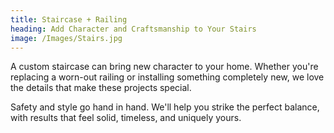 ```yaml
---
title: Staircase + Railing
heading: Add Character and Craftsmanship to Your Stairs
image: /Images/Stairs.jpg
---
```


A custom staircase can bring new character to your home. Whether you're replacing a worn-out railing or installing something completely new, we love the details that make these projects special.

Safety and style go hand in hand. We'll help you strike the perfect balance, with results that feel solid, timeless, and uniquely yours.
